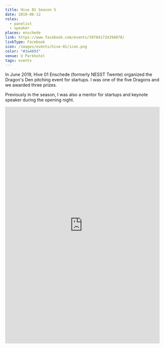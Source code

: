 ```yaml
---
title: Hive 01 Season 5
date: 2019-06-12
roles:
  - panelist
  - speaker
places: enschede
link: https://www.facebook.com/events/397841724394878/
linkType: Facebook
icon: /images/events/hive-01/icon.png
color: "#3a4693"
venue: U Parkhotel
tags: events
---
```


In June 2019, Hive 01 Enschede (formerly NESST Twente) organized the Dragon's Den pitching event for startups. I was one of the five Dragons and we awarded three prizes.

<!--more-->

Previously in the season, I was also a mentor for startups and keynote speaker during the opening night.

<iframe src="https://www.facebook.com/plugins/post.php?href=https%3A%2F%2Fwww.facebook.com%2FHive01Enschede%2Fposts%2F1873163166159985&width=500" width="500" height="764" style="border:none;overflow:hidden" scrolling="no" frameborder="0" allowTransparency="true" allow="encrypted-media"></iframe>
